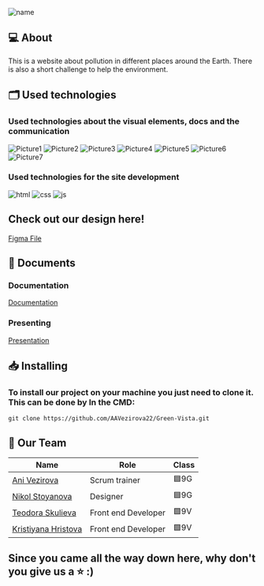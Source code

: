 ![name](https://github.com/AAVezirova22/Green-Vista/assets/132449341/54739211-7813-45be-a038-39d6269f8908)

## 💻 About
This is a website about pollution in different places around the Earth. There is also a short challenge to help the environment.

## 🗂️ Used technologies

### Used technologies about the visual elements, docs and the communication
![Picture1](https://github.com/AAVezirova22/Green-Vista/assets/132449341/a2317afc-a72e-4c79-9603-2602ed36a094)
![Picture2](https://github.com/AAVezirova22/Green-Vista/assets/132449341/4606c839-8b71-40a8-9a08-841c54e743da)
![Picture3](https://github.com/AAVezirova22/Green-Vista/assets/132449341/5ea2eeee-46ae-4cc2-a4a5-dc3b5ea47741)
![Picture4](https://github.com/AAVezirova22/Green-Vista/assets/132449341/edfcc6f9-1903-40d3-bd54-625096e8aead)
![Picture5](https://github.com/AAVezirova22/Green-Vista/assets/132449341/0dc6aa39-8895-4c59-8d76-563af43dca13)
![Picture6](https://github.com/AAVezirova22/Green-Vista/assets/132449341/e02e9311-2961-4e4a-a293-0a6b8e8f2f71)
![Picture7](https://github.com/AAVezirova22/Green-Vista/assets/132449341/b11f5cb5-a324-438d-841f-a25f499fc0dd)

### Used technologies for the site development
![html](https://github.com/AAVezirova22/Green-Vista/assets/132449341/666a485b-3767-4a24-afdf-2aa22656e26a)
![css](https://github.com/AAVezirova22/Green-Vista/assets/132449341/4c24f917-6555-4ac5-8906-d9eed0644997)
![js](https://github.com/AAVezirova22/Green-Vista/assets/132449341/c46f8b17-908b-4d40-9056-5c65ace3523b)

## Check out our design here!
[Figma File](https://www.figma.com/file/RYzzHlG28wkyjiMHXnOTUy/project?type=design&node-id=0-1&mode=design)

## 📄 Documents

### Documentation
[Documentation](https://codingburgas-my.sharepoint.com/:w:/g/personal/aavezirova22_codingburgas_bg/ETBz7_qx9rJGmjzz9xMqqlEBq15JidGqR1wIOAkiqNFM2g?e=gl4wYS)

### Presenting
[Presentation](https://codingburgas-my.sharepoint.com/:p:/g/personal/aavezirova22_codingburgas_bg/EaMm-t215ZJBr7ZAt0qYNscBtE9IPWRqK6lsst2d-S4IxA?e=ZMPud1)
## 📥 Installing

### To install our project on your machine you just need to clone it. This can be done by In the CMD:

```git clone https://github.com/AAVezirova22/Green-Vista.git```
## 🧒 Our Team

| Name                                                   | Role                | Class |
|--------------------------------------------------------|---------------------|-------|
| [Ani Vezirova](https://github.com/AAVezirova22)        | Scrum trainer       | 🟦9G   |
| [Nikol Stoyanova](https://github.com/NSStoyanova22)    | Designer            | 🟦9G   |
| [Teodora Skulieva](https://github.com/TDSkulieva22)    | Front end Developer | 🟩9V   |
| [Kristiyana Hristova](https://github.com/KIHristova22) | Front end Developer | 🟩9V   |

## Since you came all the way down here, why don't you give us a ⭐ :)

